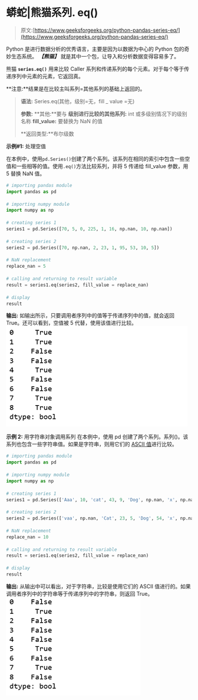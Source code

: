 # 蟒蛇|熊猫系列. eq()

> 原文:[https://www.geeksforgeeks.org/python-pandas-series-eq/](https://www.geeksforgeeks.org/python-pandas-series-eq/)

Python 是进行数据分析的优秀语言，主要是因为以数据为中心的 Python 包的奇妙生态系统。 ***【熊猫】*** 就是其中一个包，让导入和分析数据变得容易多了。

熊猫 **`series.eq()`** 用来比较 Caller 系列和传递系列的每个元素。对于每个等于传递序列中元素的元素，它返回真。

**注意:**结果是在比较主叫系列=其他系列的基础上返回的。

> **语法:** Series.eq(其他，级别=无，fill _ value =无)
> 
> **参数:**
> **其他:**要与
> **级别进行比较的其他系列:** int 或多级别情况下的级别名称
> **fill_value:** 要替换为 NaN 的值
> 
> **返回类型:**布尔级数

**示例#1:** 处理空值

在本例中，使用`pd.Series()`创建了两个系列。该系列在相同的索引中包含一些空值和一些相等的值。使用`.eq()`方法比较系列，并将 5 传递给 fill_value 参数，用 5 替换 NaN 值。

```py
# importing pandas module  
import pandas as pd  

# importing numpy module 
import numpy as np 

# creating series 1 
series1 = pd.Series([70, 5, 0, 225, 1, 16, np.nan, 10, np.nan]) 

# creating series 2 
series2 = pd.Series([70, np.nan, 2, 23, 1, 95, 53, 10, 5]) 

# NaN replacement
replace_nan = 5

# calling and returning to result variable
result = series1.eq(series2, fill_value = replace_nan)

# display 
result  
```

**输出:**
如输出所示，只要调用者序列中的值等于传递序列中的值，就会返回 True。还可以看到，空值被 5 代替，使用该值进行比较。
![](img/2fe4e13fa5cc20e3e97a5bb918088dd8.png)

**示例 2:** 用字符串对象调用系列
在本例中，使用 pd 创建了两个系列。系列()。该系列也包含一些字符串值。如果是字符串，则用它们的 [ASCII 值](https://www.geeksforgeeks.org/ascii-in-python/)进行比较。

```py
# importing pandas module  
import pandas as pd  

# importing numpy module 
import numpy as np 

# creating series 1 
series1 = pd.Series(['Aaa', 10, 'cat', 43, 9, 'Dog', np.nan, 'x', np.nan]) 

# creating series 2 
series2 = pd.Series(['vaa', np.nan, 'Cat', 23, 5, 'Dog', 54, 'x', np.nan]) 

# NaN replacement
replace_nan = 10

# calling and returning to result variable
result = series1.eq(series2, fill_value = replace_nan)

# display 
result 
```

**输出:**
从输出中可以看出，对于字符串，比较是使用它们的 ASCII 值进行的。如果调用者序列中的字符串等于传递序列中的字符串，则返回 True。
![](img/6e4636c13a2ba77b2466a9263ccb2d4b.png)